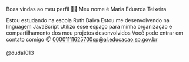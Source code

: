Boas vindas ao meu perfil 💙💙
Meu nome é Maria Eduarda Teixeira 

Estou estudando na escola Ruth Dalva 
Estou me desenvolvendo na linguagem JavaScript
Utilizo esse espaço para minha organização e compartilhamento dos meu projetos desenvolvidos
Você pode entrar em contato comigo 📫
00001111625700sp@al.educacao.sp.gov.br

@duda1013
